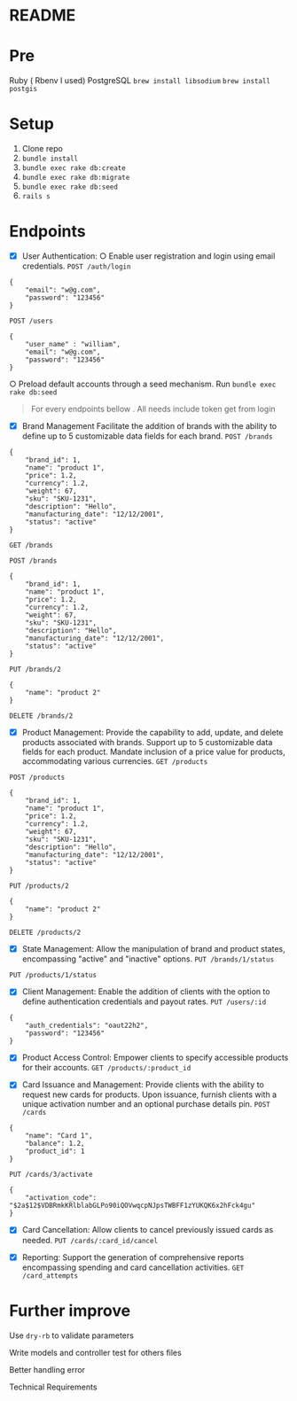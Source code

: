 # README

# Pre
Ruby ( Rbenv I used)
PostgreSQL
`brew install libsodium`
`brew install postgis`

# Setup
1. Clone repo
2. `bundle install`
3. `bundle exec rake db:create`
4. `bundle exec rake db:migrate`
5. `bundle exec rake db:seed`
6. `rails s`


# Endpoints
- [x]  User Authentication:
○ Enable user registration and login using email credentials.
`POST /auth/login`
```
{
    "email": "w@g.com",
    "password": "123456"
}
```

`POST /users`
```
{
    "user_name" : "william",
    "email": "w@g.com",
    "password": "123456"
}
```
○ Preload default accounts through a seed mechanism.
Run `bundle exec rake db:seed`

> For every endpoints bellow . All needs include token get from login

- [x]  Brand Management
Facilitate the addition of brands with the ability to define up to 5 customizable
data fields for each brand.
`POST /brands`
```
{
    "brand_id": 1,
    "name": "product 1",
    "price": 1.2,
    "currency": 1.2,
    "weight": 67,
    "sku": "SKU-1231",
    "description": "Hello",
    "manufacturing_date": "12/12/2001",
    "status": "active"
}
```
`GET /brands`

`POST /brands`
```
{
    "brand_id": 1,
    "name": "product 1",
    "price": 1.2,
    "currency": 1.2,
    "weight": 67,
    "sku": "SKU-1231",
    "description": "Hello",
    "manufacturing_date": "12/12/2001",
    "status": "active"
}
```
`PUT /brands/2`
```
{
    "name": "product 2"
}
```

`DELETE /brands/2`

- [x]  Product Management:
Provide the capability to add, update, and delete products associated with
brands.
Support up to 5 customizable data fields for each product.
Mandate inclusion of a price value for products, accommodating various
currencies.
`GET /products`

`POST /products`
```
{
    "brand_id": 1,
    "name": "product 1",
    "price": 1.2,
    "currency": 1.2,
    "weight": 67,
    "sku": "SKU-1231",
    "description": "Hello",
    "manufacturing_date": "12/12/2001",
    "status": "active"
}
```
`PUT /products/2`
```
{
    "name": "product 2"
}
```

`DELETE /products/2`



- [x]  State Management:
Allow the manipulation of brand and product states, encompassing "active" and
"inactive" options.
`PUT /brands/1/status`

`PUT /products/1/status`


- [x]  Client Management:
Enable the addition of clients with the option to define authentication credentials
and payout rates.
`PUT /users/:id`
```
{
    "auth_credentials": "oaut22h2",
    "password": "123456"
}
```


- [x]  Product Access Control:
Empower clients to specify accessible products for their accounts.
`GET /products/:product_id`


- [x]  Card Issuance and Management:
Provide clients with the ability to request new cards for products.
Upon issuance, furnish clients with a unique activation number and an optional
purchase details pin.
`POST /cards`
```
{
    "name": "Card 1",
    "balance": 1.2,
    "product_id": 1
}
```

`PUT /cards/3/activate`
```
{
    "activation_code": "$2a$12$VDBRmkKRlblabGLPo90iQOVwqcpNJpsTWBFF1zYUKQK6x2hFck4gu"
}
```

- [x]  Card Cancellation:
Allow clients to cancel previously issued cards as needed.
`PUT /cards/:card_id/cancel`


- [x]  Reporting:
Support the generation of comprehensive reports encompassing spending and
card cancellation activities.
`GET /card_attempts`

# Further improve

Use `dry-rb` to validate parameters

Write models and controller test for others files

Better handling error

Technical Requirements

